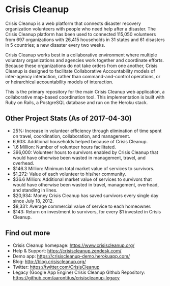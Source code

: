 Crisis Cleanup
==============

Crisis Cleanup is a web platform that connects disaster recovery organization volunteers with people who need help after a disaster. The Crisis Cleanup platform has been used to connected 115,050 volunteers from 697 organizations with 26,415 households in 31 states and 61 disasters in 5 countries; a new disaster every two weeks.

Crisis Cleanup works best in a collaborative environment where multiple voluntary organizations and agencies work together and coordinate efforts. Because these organizations do not take orders from one another, Crisis Cleanup is designed to facilitate Collaborative Accountability models of inter-agency interaction, rather than command-and-control operations, or or heirarchical accountability models of interaction. 

This is the primary repository for the main Crisis Cleanup web application, a collaborative map-based coordination tool. This implementation is built with Ruby on Rails, a PostgreSQL database and run on the Heroku stack.

Other Project Stats (As of 2017-04-30)
-------------

 - 25%: Increase in volunteer efficiency through elimination of time spent on travel, coordination, collaboration, and management.
 - 6,603: Additional households helped because of Crisis Cleanup.
 - 1.6 Million: Number of volunteer hours facilitated.
 - 396,000: Volunteer hours to survivors enabled by Crisis Cleanup that would have otherwise been wasted in management, travel, and overhead.
 - $146.3 Million: Minimum total market value of services to survivors.
 - $1,272: Value of each volunteer to his/her community.
 - $36.6 Million: Additional market value of services to survivors that would have otherwise been wasted in travel, management, overhead, and standing in lines.
 - $20,934: Money Crisis Cleanup has saved survivors every single day since July 18, 2012.
 - $8,331: Average commercial value of service to each homeowner.
 - $143: Return on investment to survivors, for every $1 invested in Crisis Cleanup.

Find out more
-------------

 - Crisis Cleanup homepage: https://www.crisiscleanup.org/
 - Help & Support: https://crisiscleanup.zendesk.com/
 - Demo app: https://crisiscleanup-demo.herokuapp.com/
 - Blog: http://blog.crisiscleanup.org/
 - Twitter: https://twitter.com/CrisisCleanup
 - Legacy (Google App Engine) Crisis Cleanup Github Repository: https://github.com/aarontitus/crisiscleanup-legacy